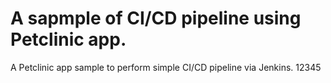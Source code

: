 # A sapmple of CI/CD pipeline using Petclinic app.
A Petclinic app sample to perform simple CI/CD pipeline via Jenkins.
12345

